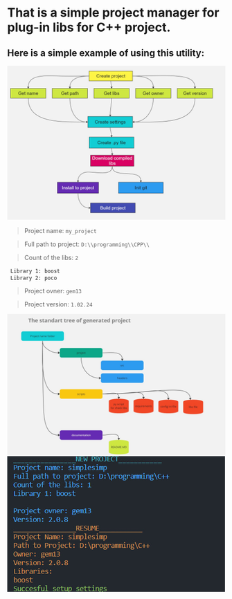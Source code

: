 # That is a simple project manager for plug-in libs for C++ project.

## Here is a simple example of using this utility:

![alt text](Untitled.png)
> Project name: `my_project`

> Full path to project: `D:\\programming\\CPP\\`

> Count of the libs: `2`

     Library 1: boost
     Library 2: poco
> Project ovner: `gem13`

> Project version: `1.02.24`

![alt text](Untitled.jpg)
![alt text](image.png)
